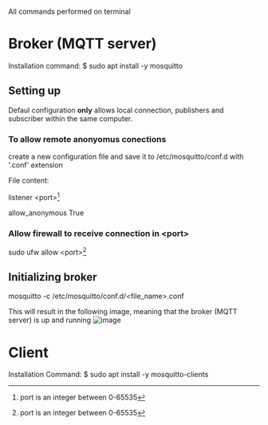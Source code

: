 All commands performed on terminal
# Broker (MQTT server)

Installation command: $ sudo apt install -y mosquitto

## Setting up
Defaul configuration **only** allows local connection, publishers and subscriber within the same computer.

### To allow remote anonyomus conections
create a new configuration file and save it to /etc/mosquitto/conf.d with '.conf' extension

File content: 

listener \<port\>[^1]

allow_anonymous True

### Allow firewall to receive connection in \<port\>
sudo ufw allow \<port\>[^1]

## Initializing broker
mosquitto -c /etc/mosquitto/conf.d/\<file_name\>.conf

This will result in the following image, meaning that the broker (MQTT server) is up and running
![image](https://user-images.githubusercontent.com/48689965/197541122-81813f3d-8ac7-44b1-abe3-5dcafce5fe37.png)

# Client

Installation Command: $ sudo apt install -y mosquitto-clients

[^1]: port is an integer between 0-65535

